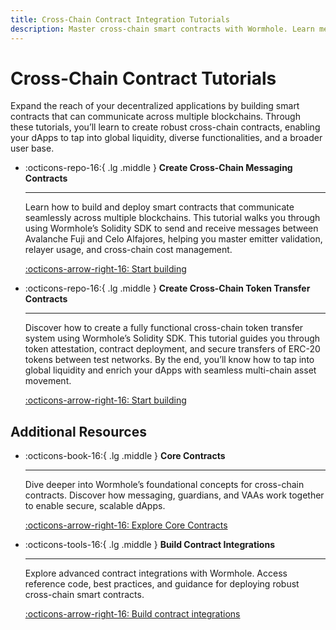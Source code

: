 ```yaml
---
title: Cross-Chain Contract Integration Tutorials
description: Master cross-chain smart contracts with Wormhole. Learn messaging, token transfers, and secure, scalable dApp deployments across blockchains.
---
```


# Cross-Chain Contract Tutorials

Expand the reach of your decentralized applications by building smart contracts that can communicate across multiple blockchains. Through these tutorials, you’ll learn to create robust cross-chain contracts, enabling your dApps to tap into global liquidity, diverse functionalities, and a broader user base.

<div class="grid cards" markdown>

-   :octicons-repo-16:{ .lg .middle } **Create Cross-Chain Messaging Contracts**

    ---

    Learn how to build and deploy smart contracts that communicate seamlessly across multiple blockchains. This tutorial walks you through using Wormhole’s Solidity SDK to send and receive messages between Avalanche Fuji and Celo Alfajores, helping you master emitter validation, relayer usage, and cross-chain cost management.

    [:octicons-arrow-right-16: Start building](/docs/tutorials/by-product/contract-integrations/cross-chain-contracts/)

-   :octicons-repo-16:{ .lg .middle } **Create Cross-Chain Token Transfer Contracts**

    ---

    Discover how to create a fully functional cross-chain token transfer system using Wormhole’s Solidity SDK. This tutorial guides you through token attestation, contract deployment, and secure transfers of ERC-20 tokens between test networks. By the end, you’ll know how to tap into global liquidity and enrich your dApps with seamless multi-chain asset movement.

    [:octicons-arrow-right-16: Start building](/docs/tutorials/by-product/contract-integrations/cross-chain-token-contracts/)

</div>

## Additional Resources

<div class="grid cards" markdown>

-   :octicons-book-16:{ .lg .middle } **Core Contracts**

    ---

    Dive deeper into Wormhole’s foundational concepts for cross-chain contracts. Discover how messaging, guardians, and VAAs work together to enable secure, scalable dApps.


    [:octicons-arrow-right-16: Explore Core Contracts](/docs/learn/infrastructure/core-contracts/)

-   :octicons-tools-16:{ .lg .middle } **Build Contract Integrations**

    ---

    Explore advanced contract integrations with Wormhole. Access reference code, best practices, and guidance for deploying robust cross-chain smart contracts.


    [:octicons-arrow-right-16: Build contract integrations](/docs/build/contract-integrations/)

</div>
